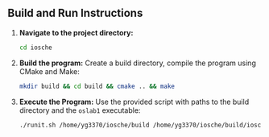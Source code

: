 ## Build and Run Instructions

1. **Navigate to the project directory:**
   ```bash
   cd iosche
   ```

2. **Build the program:**
   Create a build directory, compile the program using CMake and Make:
   ```bash
   mkdir build && cd build && cmake .. && make
   ```
  
3. **Execute the Program:**
   Use the provided script with paths to the build directory and the `oslab1` executable:
   ```bash
   ./runit.sh /home/yg3370/iosche/build /home/yg3370/iosche/build/iosche && ./gradeit.sh /home/yg3370/iosche/build .  
   ```
